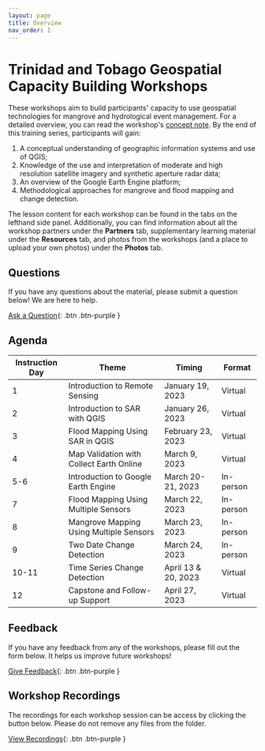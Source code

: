 ```yaml
---
layout: page
title: Overview
nav_order: 1
---
```


# Trinidad and Tobago Geospatial Capacity Building Workshops
These workshops aim to build participants' capacity to use geospatial technologies for mangrove and hydrological event management. For a detailed overview, you can read the workshop's [concept note](https://docs.google.com/document/d/1KWO65Qx3anItxRoMv_IgrifH0Sp6vz4uf2DqivwTnX0/edit?usp=sharing). By the end of this training series, participants will gain:
1. A conceptual understanding of geographic information systems and use of QGIS;
2. Knowledge of the use and interpretation of moderate and high resolution satellite imagery and synthetic aperture radar data;
3. An overview of the Google Earth Engine platform;
4. Methodological approaches for mangrove and flood mapping and change detection.

The lesson content for each workshop can be found in the tabs on the lefthand side panel. Additionally, you can find information about all the workshop partners under the **Partners** tab, supplementary learning material under the **Resources** tab, and photos from the workshops (and a place to upload your own photos) under the **Photos** tab. 


## Questions
If you have any questions about the material, please submit a question below! We are here to help.  

[Ask a Question](https://forms.gle/a7MW4PtgtmPiPoZJ9){: .btn .btn-purple }

## Agenda

| Instruction Day | Theme                                    | Timing              | Format    |
|-----------------|------------------------------------------|---------------------|-----------|
| 1               | Introduction to Remote Sensing           | January 19, 2023    | Virtual   |
| 2               | Introduction to SAR with QGIS            | January 26, 2023    | Virtual   |
| 3               | Flood Mapping Using SAR in QGIS          | February 23, 2023   | Virtual   |
| 4               | Map Validation with Collect Earth Online | March 9, 2023       | Virtual   |
| 5-6             | Introduction to Google Earth Engine      | March 20-21, 2023   | In-person |
| 7               | Flood Mapping Using Multiple Sensors     | March 22, 2023      | In-person |
| 8               | Mangrove Mapping Using Multiple Sensors  | March 23, 2023      | In-person |
| 9               | Two Date Change Detection                | March 24, 2023      | In-person |
| 10-11           | Time Series Change Detection             | April 13 & 20, 2023 | Virtual   |
| 12              | Capstone and Follow-up Support           | April 27, 2023      | Virtual   |

## Feedback
If you have any feedback from any of the workshops, please fill out the form below. It helps us improve future workshops!

[Give Feedback](https://forms.gle/8Jdm1aybL9sqzNEw6){: .btn .btn-purple }

## Workshop Recordings
The recordings for each workshop session can be access by clicking the button below. Please do not remove any files from the folder.

[View Recordings](https://drive.google.com/drive/folders/1ahkYHt-vEty6Q_VdetIHIIMwZaAwHKRv?usp=share_link){: .btn .btn-purple }
